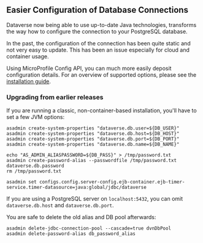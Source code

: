 ## Easier Configuration of Database Connections

Dataverse now being able to use up-to-date Java technologies, transforms
the way how to configure the connection to your PostgreSQL database.

In the past, the configuration of the connection has been quite static
and not very easy to update. This has been an issue especially for cloud
and container usage.

Using MicroProfile Config API, you can much more easily deposit configuration
details. For an overview of supported options, please see the
[installation guide](https://guides.dataverse.org/en/5.2/installation/config.html#jvm-options).

### Upgrading from earlier releases
If you are running a classic, non-container-based installation, you'll have
to set a few JVM options:

```
asadmin create-system-properties "dataverse.db.user=${DB_USER}"
asadmin create-system-properties "dataverse.db.host=${DB_HOST}"
asadmin create-system-properties "dataverse.db.port=${DB_PORT}"
asadmin create-system-properties "dataverse.db.name=${DB_NAME}"

echo "AS_ADMIN_ALIASPASSWORD=${DB_PASS}" > /tmp/password.txt
asadmin create-password-alias --passwordfile /tmp/password.txt dataverse.db.password
rm /tmp/password.txt

asadmin set configs.config.server-config.ejb-container.ejb-timer-service.timer-datasource=java:global/jdbc/dataverse
```

If you are using a PostgreSQL server on `localhost:5432`, you can omit `dataverse.db.host` and `dataverse.db.port`.

You are safe to delete the old alias and DB pool afterwards:
```
asadmin delete-jdbc-connection-pool --cascade=true dvnDbPool
asadmin delete-password-alias db_password_alias
```
